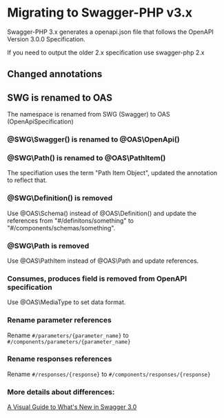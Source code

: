 # Migrating to Swagger-PHP v3.x

Swagger-PHP 3.x generates a openapi.json file that follows the OpenAPI Version 3.0.0 Specification.

If you need to output the older 2.x specification use swagger-php 2.x

## Changed annotations

## SWG is renamed to OAS
The namespace is renamed from SWG (Swagger) to OAS (OpenApiSpecification)
### @SWG\Swagger() is renamed to @OAS\OpenApi()

### @SWG\Path() is renamed to @OAS\PathItem()
The specifiation uses the term "Path Item Object", updated the annotation to reflect that.

### @SWG\Definition() is removed
Use @OAS\Schema() instead of @OAS\Definition() and update the references from "#/definitons/something" to "#/components/schemas/something".

### @SWG\Path is removed
Use @OAS\PathItem instead of @OAS\Path and update references.

### Consumes, produces field is removed from OpenAPI specification
Use @OAS\MediaType to set data format.

### Rename parameter references
Rename `#/parameters/{parameter_name}` to `#/components/parameters/{parameter_name}`

### Rename responses references
Rename `#/responses/{response}` to `#/components/responses/{response}`

### More details about differences:

[A Visual Guide to What's New in Swagger 3.0](https://blog.readme.io/an-example-filled-guide-to-swagger-3-2/)
